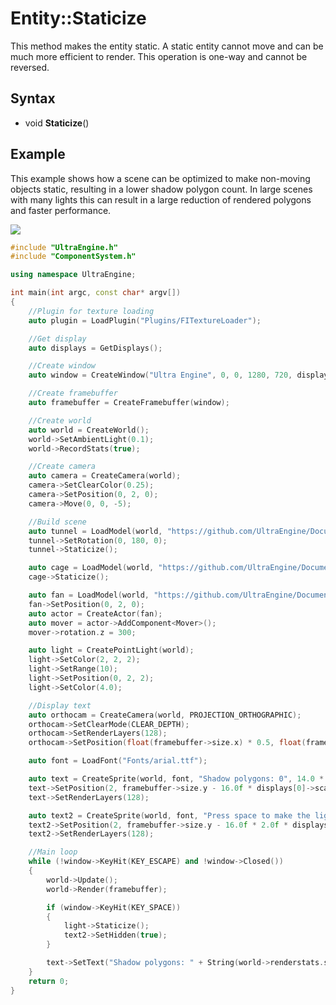 # Entity::Staticize

This method makes the entity static. A static entity cannot move and can be much more efficient to render. This operation is one-way and cannot be reversed.

## Syntax

- void **Staticize**()

## Example

This example shows how a scene can be optimized to make non-moving objects static, resulting in a lower shadow polygon count. In large scenes with many lights this can result in a large reduction of rendered polygons and faster performance.

![](https://github.com/UltraEngine/Documentation/raw/master/Images/API_Entity_MakeStatic.gif)

```c++
#include "UltraEngine.h"
#include "ComponentSystem.h"

using namespace UltraEngine;

int main(int argc, const char* argv[])
{
    //Plugin for texture loading
    auto plugin = LoadPlugin("Plugins/FITextureLoader");

    //Get display
    auto displays = GetDisplays();

    //Create window
    auto window = CreateWindow("Ultra Engine", 0, 0, 1280, 720, displays[0], WINDOW_TITLEBAR | WINDOW_CENTER);

    //Create framebuffer
    auto framebuffer = CreateFramebuffer(window);

    //Create world
    auto world = CreateWorld();
    world->SetAmbientLight(0.1);
    world->RecordStats(true);

    //Create camera
    auto camera = CreateCamera(world);
    camera->SetClearColor(0.25);
    camera->SetPosition(0, 2, 0);
    camera->Move(0, 0, -5);

    //Build scene
    auto tunnel = LoadModel(world, "https://github.com/UltraEngine/Documentation/raw/master/Assets/Models/Underground/tunnel_t.glb");
    tunnel->SetRotation(0, 180, 0);
    tunnel->Staticize();

    auto cage = LoadModel(world, "https://github.com/UltraEngine/Documentation/raw/master/Assets/Models/Underground/fancage.glb");
    cage->Staticize();

    auto fan = LoadModel(world, "https://github.com/UltraEngine/Documentation/raw/master/Assets/Models/Underground/fanblades.glb");
    fan->SetPosition(0, 2, 0);
    auto actor = CreateActor(fan);
    auto mover = actor->AddComponent<Mover>();
    mover->rotation.z = 300;

    auto light = CreatePointLight(world);
    light->SetColor(2, 2, 2);
    light->SetRange(10);
    light->SetPosition(0, 2, 2);
    light->SetColor(4.0);

    //Display text
    auto orthocam = CreateCamera(world, PROJECTION_ORTHOGRAPHIC);
    orthocam->SetClearMode(CLEAR_DEPTH);
    orthocam->SetRenderLayers(128);
    orthocam->SetPosition(float(framebuffer->size.x) * 0.5, float(framebuffer->size.y) * 0.5f);

    auto font = LoadFont("Fonts/arial.ttf");

    auto text = CreateSprite(world, font, "Shadow polygons: 0", 14.0 * displays[0]->scale);
    text->SetPosition(2, framebuffer->size.y - 16.0f * displays[0]->scale);
    text->SetRenderLayers(128);

    auto text2 = CreateSprite(world, font, "Press space to make the light static.", 14.0 * displays[0]->scale);
    text2->SetPosition(2, framebuffer->size.y - 16.0f * 2.0f * displays[0]->scale);
    text2->SetRenderLayers(128);

    //Main loop
    while (!window->KeyHit(KEY_ESCAPE) and !window->Closed())
    {
        world->Update();
        world->Render(framebuffer);

        if (window->KeyHit(KEY_SPACE))
        {
            light->Staticize();
            text2->SetHidden(true);
        }

        text->SetText("Shadow polygons: " + String(world->renderstats.shadowpolygons));
    }
    return 0;
}
```
